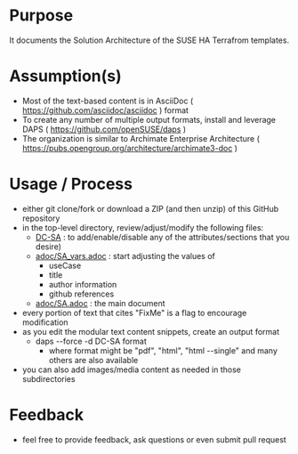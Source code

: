 
# Purpose
It documents the Solution Architecture of the SUSE HA Terrafrom templates.

# Assumption(s)
- Most of the text-based content is in AsciiDoc ( https://github.com/asciidoc/asciidoc ) format
- To create any number of multiple output formats, install and leverage DAPS ( https://github.com/openSUSE/daps )
- The organization is similar to Archimate Enterprise Architecture ( https://pubs.opengroup.org/architecture/archimate3-doc )

# Usage / Process
- either git clone/fork or download a ZIP (and then unzip) of this GitHub repository
- in the top-level directory, review/adjust/modify the following files:
  - [DC-SA](./DC-SA) : to add/enable/disable any of the attributes/sections that you desire)
  - [adoc/SA_vars.adoc](./adoc/SA_vars.adoc) : start adjusting the values of
    - useCase
    - title
    - author information
    - github references
  - [adoc/SA.adoc](./adoc/SA.adoc) : the main document
- every portion of text that cites "FixMe" is a flag to encourage modification
- as you edit the modular text content snippets, create an output format
  - daps --force -d DC-SA format
    - where format might be "pdf", "html", "html --single" and many others are also available
- you can also add images/media content as needed in those subdirectories

# Feedback
- feel free to provide feedback, ask questions or even submit pull request
